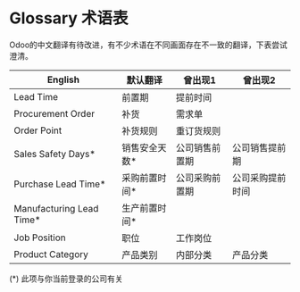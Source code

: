 # Glossary 术语表

Odoo的中文翻译有待改进，有不少术语在不同画面存在不一致的翻译，下表尝试澄清。

 English | 默认翻译 | 曾出现1 | 曾出现2
-----|-----|----|-----
Lead Time | 前置期 | 提前时间 |
Procurement Order | 补货 | 需求单 |
Order Point | 补货规则 | 重订货规则 |
Sales Safety Days* | 销售安全天数* | 公司销售前置期 | 公司销售提前期
Purchase Lead Time* | 采购前置时间* | 公司采购前置期 | 公司采购提前时间
Manufacturing Lead Time* | 生产前置时间* | |
Job Position | 职位 | 工作岗位 |
Product Category | 产品类别 | 内部分类 | 产品分类

(*) 此项与你当前登录的公司有关